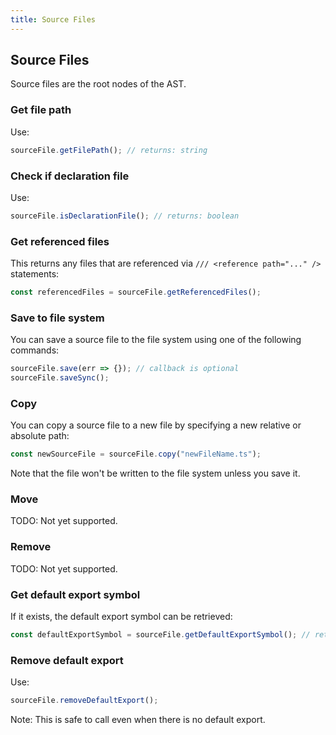 ```yaml
---
title: Source Files
---
```


## Source Files

Source files are the root nodes of the AST.

### Get file path

Use:

```typescript
sourceFile.getFilePath(); // returns: string
```

### Check if declaration file

Use:

```typescript
sourceFile.isDeclarationFile(); // returns: boolean
```

### Get referenced files

This returns any files that are referenced via `/// <reference path="..." />` statements:

```typescript
const referencedFiles = sourceFile.getReferencedFiles();
```

### Save to file system

You can save a source file to the file system using one of the following commands:

```typescript
sourceFile.save(err => {}); // callback is optional
sourceFile.saveSync();
```

### Copy

You can copy a source file to a new file by specifying a new relative or absolute path:

```typescript
const newSourceFile = sourceFile.copy("newFileName.ts");
```

Note that the file won't be written to the file system unless you save it.

### Move

TODO: Not yet supported.

### Remove

TODO: Not yet supported.

### Get default export symbol

If it exists, the default export symbol can be retrieved:

```typescript
const defaultExportSymbol = sourceFile.getDefaultExportSymbol(); // returns: Symbol | undefined
```

### Remove default export

Use:

```typescript
sourceFile.removeDefaultExport();
```

Note: This is safe to call even when there is no default export.
